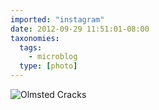 ```yaml
---
imported: "instagram"
date: 2012-09-29 11:51:01-08:00
taxonomies:
  tags:
    - microblog
  type: [photo]
---
```

![Olmsted Cracks](/media/images/photos/2012/09/c54e9d315741f053ca124f5a9807db4c.jpg)

